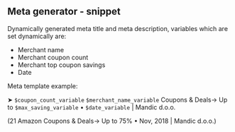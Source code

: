 ## Meta generator - snippet

Dynamically generated meta title and meta description, variables which are set dynamically are:
- Merchant name
- Merchant coupon count
- Merchant top coupon savings
- Date

Meta template example:

➤ `$coupon_count_variable` `$merchant_name_variable` Coupons & Deals→ Up to `$max_saving_variable` • `$date_variable` | Mandic d.o.o.

(21 Amazon Coupons & Deals→ Up to 75% • Nov, 2018 | Mandic d.o.o.)
